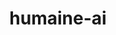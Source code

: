 ---
layout: page
title: humaine-ai
description: A conversational chatbot for medical student training. Won HackHarvard 2019 Best Social Impact award.
importance: 5
category: software
redirect: https://devpost.com/software/virtualpatientbackend
github: https://github.com/TheMatrixMaster/VirtualPatientBackend
---